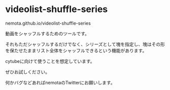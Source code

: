 # videolist-shuffle-series
nemota.github.io/videolist-shuffle-series

動画をシャッフルするためのツールです。

それもただシャッフルするだけでなく、シリーズとして塊を指定し、塊はその形を保たせたままリスト全体をシャッフルできるという機能があります。

cytubeに向けて使うことを想定しています。

ぜひお試しください。

何かバグなどあればnemotaのTwitterにお願いします。
